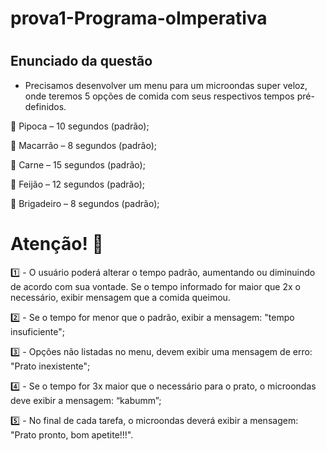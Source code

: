 # prova1-Programa-oImperativa
#

<h2> Enunciado da questão </h2>

 - Precisamos desenvolver um menu para um microondas super veloz, onde teremos 5 opções de comida com seus respectivos tempos pré-definidos. 
<p>   🍿 Pipoca – 10 segundos (padrão);</p>
<p>   🍝 Macarrão – 8 segundos (padrão);</p>
<p>   🥩 Carne – 15 segundos (padrão);</p>
<p>   🍛 Feijão – 12 segundos (padrão);</p>
<p>   🍫 Brigadeiro – 8 segundos (padrão); </p>

# Atenção! 🚨


<p> 1️⃣  - O usuário poderá alterar o tempo padrão, aumentando ou diminuindo de acordo com sua vontade. Se o tempo informado for maior que 2x o necessário, exibir mensagem que a comida queimou.</p>
<p> 2️⃣  - Se o tempo for menor que o padrão, exibir a mensagem: "tempo insuficiente"; </p>
<p> 3️⃣  - Opções não listadas no menu, devem exibir uma mensagem de erro: "Prato inexistente"; </p>
<p> 4️⃣  - Se o tempo for 3x maior que o necessário para o prato, o microondas deve exibir a mensagem: “kabumm”; </p>
<p> 5️⃣  - No final de cada tarefa, o microondas deverá exibir a mensagem: "Prato pronto, bom apetite!!!". </p>
